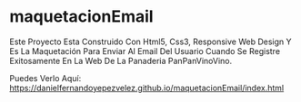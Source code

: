 # maquetacionEmail
Este Proyecto Esta Construido Con Html5, Css3, Responsive Web Design Y Es La Maquetación Para Enviar Al Email 
Del Usuario Cuando Se Registre Exitosamente En La Web De La Panaderia PanPanVinoVino. 

Puedes Verlo Aquí: https://danielfernandoyepezvelez.github.io/maquetacionEmail/index.html

